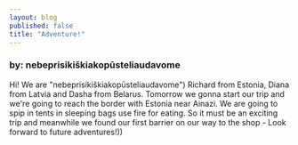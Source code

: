 ```yaml
---
layout: blog
published: false
title: "Adventure!"
---
```


### by: nebeprisikiškiakopūsteliaudavome

Hi! We are "nebeprisikiškiakopūsteliaudavome") Richard from Estonia, Diana from Latvia and Dasha from Belarus. Tomorrow we gonna start our trip and we're going to reach the border with Estonia near Ainazi. We are going to spip in tents in sleeping bags use fire for eating. So it must be an exciting trip and meanwhile we found our first barrier on our way to the shop   - Look forward to future adventures!))
